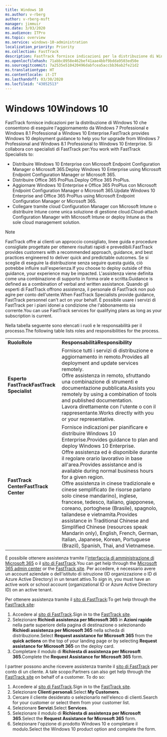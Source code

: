 ```yaml
---
title: Windows 10
ms.author: v-rberg
author: v-rberg-msft
manager: jimmuir
ms.date: 3/03/2020
ms.audience: ITPro
ms.topic: overview
ms.service: windows-10-administration
localization_priority: Priority
ms.collection: FastTrack
description: FastTrack fornisce indicazioni per la distribuzione di Windows 10 che consentono di eseguire l'aggiornamento da Windows 7 Professional e Windows 8.1 Professional a Windows 10 Enterprise.
ms.openlocfilehash: 71abbc8958e462bef41aae4bbf9bdda9503ed50e
ms.sourcegitcommit: 7a2535e510420496dabfcea5accbb36ab2fe21d2
ms.translationtype: HT
ms.contentlocale: it-IT
ms.lasthandoff: 03/30/2020
ms.locfileid: "43052513"
---
```

# <a name="windows-10"></a><span data-ttu-id="fcf1c-103">Windows 10</span><span class="sxs-lookup"><span data-stu-id="fcf1c-103">Windows 10</span></span>

<span data-ttu-id="fcf1c-104">FastTrack fornisce indicazioni per la distribuzione di Windows 10 che consentono di eseguire l'aggiornamento da Windows 7 Professional e Windows 8.1 Professional a Windows 10 Enterprise.</span><span class="sxs-lookup"><span data-stu-id="fcf1c-104">FastTrack provides Windows 10 deployment guidance to help you for upgrade from Windows 7 Professional and Windows 8.1 Professional to Windows 10 Enterprise.</span></span> <span data-ttu-id="fcf1c-105">Si collabora con specialisti di FastTrack per:</span><span class="sxs-lookup"><span data-stu-id="fcf1c-105">You work with FastTrack Specialists to:</span></span>

- <span data-ttu-id="fcf1c-106">Distribuire Windows 10 Enterprise con Microsoft Endpoint Configuration Manager o Microsoft 365.</span><span class="sxs-lookup"><span data-stu-id="fcf1c-106">Deploy Windows 10 Enterprise using Microsoft Endpoint Configuration Manager or Microsoft 365.</span></span>
- <span data-ttu-id="fcf1c-107">Distribuire Office 365 ProPlus.</span><span class="sxs-lookup"><span data-stu-id="fcf1c-107">Deploy Office 365 ProPlus.</span></span> 
- <span data-ttu-id="fcf1c-108">Aggiornare Windows 10 Enterprise e Office 365 ProPlus con Microsoft Endpoint Configuration Manager o Microsoft 365.</span><span class="sxs-lookup"><span data-stu-id="fcf1c-108">Update Windows 10 Enterprise and Office 365 ProPlus using Microsoft Endpoint Configuration Manager or Microsoft 365.</span></span>
- <span data-ttu-id="fcf1c-109">Collegare tramite cloud Configuration Manager con Microsoft Intune o distribuire Intune come unica soluzione di gestione cloud.</span><span class="sxs-lookup"><span data-stu-id="fcf1c-109">Cloud-attach Configuration Manager with Microsoft Intune or deploy Intune as the sole cloud management solution.</span></span>
  
> [!NOTE]
> <span data-ttu-id="fcf1c-110">FastTrack offre ai clienti un approccio consigliato, linee guida e procedure consigliate progettate per ottenere risultati rapidi e prevedibili.</span><span class="sxs-lookup"><span data-stu-id="fcf1c-110">FastTrack provides customers with a recommended approach, guidance, and best practices engineered to deliver quick and predictable outcomes.</span></span> <span data-ttu-id="fcf1c-111">Se si sceglie di eseguire la distribuzione senza seguire questa guida, ciò potrebbe influire sull'esperienza.</span><span class="sxs-lookup"><span data-stu-id="fcf1c-111">If you choose to deploy outside of this guidance, your experience may be impacted.</span></span> <span data-ttu-id="fcf1c-112">L'assistenza viene definita come una combinazione di supporto in forma orale e scritta.</span><span class="sxs-lookup"><span data-stu-id="fcf1c-112">Guidance is defined as a combination of verbal and written assistance.</span></span> <span data-ttu-id="fcf1c-113">Quando gli esperti di FastTrack offrono assistenza, il personale di FastTrack non può agire per conto dell'utente.</span><span class="sxs-lookup"><span data-stu-id="fcf1c-113">When FastTrack Specialists provide guidance, FastTrack personnel can't act on your behalf.</span></span> <span data-ttu-id="fcf1c-114">È possibile usare i servizi di FastTrack per i piani idonei a condizione che l'abbonamento sia corrente.</span><span class="sxs-lookup"><span data-stu-id="fcf1c-114">You can use FastTrack services for qualifying plans as long as your subscription is current.</span></span>  
    
<span data-ttu-id="fcf1c-115">Nella tabella seguente sono elencati i ruoli e le responsabilità per il processo.</span><span class="sxs-lookup"><span data-stu-id="fcf1c-115">The following table lists roles and responsibilities for the process.</span></span>

|||
|:-----|:-----|
|<span data-ttu-id="fcf1c-116">**Ruolo**</span><span class="sxs-lookup"><span data-stu-id="fcf1c-116">**Role**</span></span> <br/> |<span data-ttu-id="fcf1c-117">**Responsabilità**</span><span class="sxs-lookup"><span data-stu-id="fcf1c-117">**Responsibility**</span></span> <br/> |
|<span data-ttu-id="fcf1c-118">**Esperto FastTrack**</span><span class="sxs-lookup"><span data-stu-id="fcf1c-118">**FastTrack Specialist**</span></span> <br/> |<span data-ttu-id="fcf1c-119">Fornisce tutti i servizi di distribuzione e aggiornamento in remoto.</span><span class="sxs-lookup"><span data-stu-id="fcf1c-119">Provides all deployment and update services remotely.</span></span>  <br/> <span data-ttu-id="fcf1c-120">Offre assistenza in remoto, sfruttando una combinazione di strumenti e documentazione pubblicata.</span><span class="sxs-lookup"><span data-stu-id="fcf1c-120">Assists you remotely by using a combination of tools and published documentation.</span></span> <br/> <span data-ttu-id="fcf1c-121">Lavora direttamente con l'utente o con il rappresentante.</span><span class="sxs-lookup"><span data-stu-id="fcf1c-121">Works directly with you or your representative.</span></span>|
|<span data-ttu-id="fcf1c-122">**FastTrack Center**</span><span class="sxs-lookup"><span data-stu-id="fcf1c-122">**FastTrack Center**</span></span>  <br/> |<span data-ttu-id="fcf1c-123">Fornisce indicazioni per pianificare e distribuire Windows 10 Enterprise.</span><span class="sxs-lookup"><span data-stu-id="fcf1c-123">Provides guidance to plan and deploy Windows 10 Enterprise.</span></span>   <br/> <span data-ttu-id="fcf1c-124">Offre assistenza ed è disponibile durante il regolare orario lavorativo in base all'area.</span><span class="sxs-lookup"><span data-stu-id="fcf1c-124">Provides assistance and is available during normal business hours for a given region.</span></span> <br/> <span data-ttu-id="fcf1c-125">Offre assistenza in cinese tradizionale e cinese semplificato (le risorse parlano solo cinese mandarino), inglese, francese, tedesco, italiano, giapponese, coreano, portoghese (Brasile), spagnolo, tailandese e vietnamita.</span><span class="sxs-lookup"><span data-stu-id="fcf1c-125">Provides assistance in Traditional Chinese and Simplified Chinese (resources speak Mandarin only), English, French, German, Italian, Japanese, Korean, Portuguese (Brazil), Spanish, Thai, and Vietnamese.</span></span>|
 
<span data-ttu-id="fcf1c-126">È possibile ottenere assistenza tramite l'[interfaccia di amministrazione di Microsoft 365](https://go.microsoft.com/fwlink/?linkid=2032704) o il [sito di FastTrack](https://go.microsoft.com/fwlink/?linkid=780698).</span><span class="sxs-lookup"><span data-stu-id="fcf1c-126">You can get help through the [Microsoft 365 admin center](https://go.microsoft.com/fwlink/?linkid=2032704) or the [FastTrack site](https://go.microsoft.com/fwlink/?linkid=780698).</span></span> <span data-ttu-id="fcf1c-127">Per accedere, è necessario avere un account aziendale o dell'istituto di istruzione (ID organizzazione o ID di Azure Active Directory) in un tenant attivo.</span><span class="sxs-lookup"><span data-stu-id="fcf1c-127">To sign in, you must have an active work or school account (organizational ID or Azure Active Directory ID) on an active tenant.</span></span> 

<span data-ttu-id="fcf1c-128">Per ottenere assistenza tramite il [sito di FastTrack](https://go.microsoft.com/fwlink/?linkid=780698):</span><span class="sxs-lookup"><span data-stu-id="fcf1c-128">To get help through the [FastTrack site](https://go.microsoft.com/fwlink/?linkid=780698):</span></span> 
1.    <span data-ttu-id="fcf1c-129">Accedere al [sito di FastTrack](https://go.microsoft.com/fwlink/?linkid=780698).</span><span class="sxs-lookup"><span data-stu-id="fcf1c-129">Sign in to the [FastTrack site](https://go.microsoft.com/fwlink/?linkid=780698).</span></span> 
2.    <span data-ttu-id="fcf1c-130">Selezionare **Richiedi assistenza per Microsoft 365** in **Azioni rapide** nella parte superiore della pagina di destinazione o selezionando **Richiedi assistenza per Microsoft 365** nella scheda di distribuzione.</span><span class="sxs-lookup"><span data-stu-id="fcf1c-130">Select **Request assistance for Microsoft 365** from the **quick actions** on the top of your landing page or by selecting **Request assistance for Microsoft 365** on the deploy card.</span></span>
3.    <span data-ttu-id="fcf1c-131">Completare il modulo di **Richiesta di assistenza per Microsoft 365**.</span><span class="sxs-lookup"><span data-stu-id="fcf1c-131">Complete the **Request Assistance for Microsoft 365** form.</span></span>
  
<span data-ttu-id="fcf1c-p104">I partner possono anche ricevere assistenza tramite il [sito di FastTrack](https://go.microsoft.com/fwlink/?linkid=780698) per conto di un cliente. A tale scopo:</span><span class="sxs-lookup"><span data-stu-id="fcf1c-p104">Partners can also get help through the [FastTrack site](https://go.microsoft.com/fwlink/?linkid=780698) on behalf of a customer. To do so:</span></span>
1.    <span data-ttu-id="fcf1c-134">Accedere al [sito di FastTrack](https://go.microsoft.com/fwlink/?linkid=780698).</span><span class="sxs-lookup"><span data-stu-id="fcf1c-134">Sign in to the [FastTrack site](https://go.microsoft.com/fwlink/?linkid=780698).</span></span> 
2.    <span data-ttu-id="fcf1c-135">Selezionare **Clienti personali**.</span><span class="sxs-lookup"><span data-stu-id="fcf1c-135">Select **My Customers**.</span></span>
3.    <span data-ttu-id="fcf1c-136">Cercare il cliente desiderato o selezionarlo nell'elenco di clienti.</span><span class="sxs-lookup"><span data-stu-id="fcf1c-136">Search for your customer or select them from your customer list.</span></span>
4.    <span data-ttu-id="fcf1c-137">Selezionare **Servizi**.</span><span class="sxs-lookup"><span data-stu-id="fcf1c-137">Select **Services**.</span></span>
5.    <span data-ttu-id="fcf1c-138">Selezionare il modulo di **Richiesta di assistenza per Microsoft 365**.</span><span class="sxs-lookup"><span data-stu-id="fcf1c-138">Select the **Request Assistance for Microsoft 365** form.</span></span>
6.    <span data-ttu-id="fcf1c-139">Selezionare l'opzione di prodotto Windows 10 e completare il modulo.</span><span class="sxs-lookup"><span data-stu-id="fcf1c-139">Select the Windows 10 product option and complete the form.</span></span>
 
